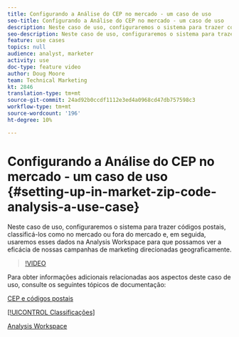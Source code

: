 ```yaml
---
title: Configurando a Análise do CEP no mercado - um caso de uso
seo-title: Configurando a Análise do CEP no mercado - um caso de uso
description: Neste caso de uso, configuraremos o sistema para trazer códigos postais, classificá-los como no mercado ou fora do mercado e, em seguida, usaremos esses dados na Analysis Workspace para que possamos ver a eficácia de nossas campanhas de marketing direcionadas geograficamente.
seo-description: Neste caso de uso, configuraremos o sistema para trazer códigos postais, classificá-los como no mercado ou fora do mercado e, em seguida, usaremos esses dados na Analysis Workspace para que possamos ver a eficácia de nossas campanhas de marketing direcionadas geograficamente.
feature: use cases
topics: null
audience: analyst, marketer
activity: use
doc-type: feature video
author: Doug Moore
team: Technical Marketing
kt: 2846
translation-type: tm+mt
source-git-commit: 24ad92b0ccdf1112e3ed4a0968cd47db757598c3
workflow-type: tm+mt
source-wordcount: '196'
ht-degree: 10%

---
```



# Configurando a Análise do CEP no mercado - um caso de uso {#setting-up-in-market-zip-code-analysis-a-use-case}

Neste caso de uso, configuraremos o sistema para trazer códigos postais, classificá-los como no mercado ou fora do mercado e, em seguida, usaremos esses dados na Analysis Workspace para que possamos ver a eficácia de nossas campanhas de marketing direcionadas geograficamente.

>[!VIDEO](https://video.tv.adobe.com/v/27052/?quality=12)

Para obter informações adicionais relacionadas aos aspectos deste caso de uso, consulte os seguintes tópicos de documentação:

[CEP e códigos postais](https://marketing.adobe.com/resources/help/en_US/reference/reports_zip.html)

[[!UICONTROL Classificações]](https://marketing.adobe.com/resources/help/pt_BR/reference/classifications.html)

[Analysis Workspace](https://marketing.adobe.com/resources/help/pt_BR/analytics/analysis-workspace/analysis-workspace-features.html)
